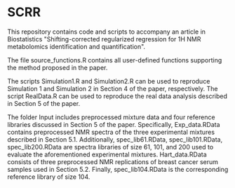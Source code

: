 # SCRR
This repository contains code and scripts to accompany an article in Biostatistics "Shifting-corrected regularized regression for 1H NMR metabolomics identification and quantification". 

The file source_functions.R contains all user-defined functions supporting the method proposed in the paper.

The scripts Simulation1.R and Simulation2.R can be used to reproduce Simulation 1 and Simulation 2 in Section 4 of the paper, respectively. The script RealData.R can be used to reproduce the real data analysis described in Section 5 of the paper. 

The folder Input includes preprocessed mixture data and four reference libraries discussed in Section 5 of the paper. Specifically, Exp_data.RData contains preprocessed NMR spectra of the three experimental mixtures described in Section 5.1. Additionally, spec_lib61.RData, spec_lib101.RData, spec_lib200.RData are spectra libraries of size 61, 101, and 200 used to evaluate the aforementioned experimental mixtures. Hart_data.RData consists of three preprocessed NMR replications of breast cancer serum samples used in Section 5.2. Finally, spec_lib104.RData is the corresponding reference library of size 104.




